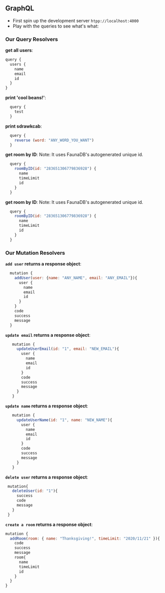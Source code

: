 ## GraphQL

- First spin up the development server `htpp://localhost:4000`
- Play with the queries to see what's what:

### Our Query Resolvers

**get all users**:

```javascript
query {
  users {
    name
    email
    id
  }
}
```

**print 'cool beans!'**:

```javascript
  query {
    test
  }
```

**print sdrawkcab**:

```javascript
  query {
    reverse (word: "ANY_WORD_YOU_WANT")
  }
```

**get room by ID**:
Note: It uses FaunaDB's autogenerated unique id.

```javascript
  query {
    roomByID(id: "283651306779836928") {
      name
      timeLimit
      id
    }
  }
```

**get room by ID**:
Note: It uses FaunaDB's autogenerated unique id.

```javascript
  query {
    roomByID(id: "283651306779836928") {
      name
      timeLimit
      id
    }
  }
```

### Our Mutation Resolvers

**`add user` returns a response object**:

```javascript
  mutation {
    addUser(user: {name: "ANY_NAME", email: "ANY_EMAIL"}){
      user {
        name
        email
        id
      }
    }
    code
    success
    message
  }
```

**`update email` returns a response object**:

```javascript
   mutation {
     updateUserEmail(id: "1", email: "NEW_EMAIL"){
       user {
         name
         email
         id
       }
       code
       success
       message
     }
   }
```

**`update name` returns a response object**:

```javascript
   mutation {
     updateUserName(id: "1", name: "NEW_NAME"){
       user {
         name
         email
         id
       }
       code
       success
       message
     }
   }
```

**`delete user` returns a response object**:

```javascript
 mutation{
   deleteUser(id: "1"){
     success
     code
     message
   }
 }
```

**`create a room` returns a response object**:

```javascript
mutation {
  addRoom(room: { name: "Thanksgiving!", timeLimit: "2020/11/21" }){
    code
    success
    message
    room{
      name
      timeLimit
      id
    }
  }
}

```
